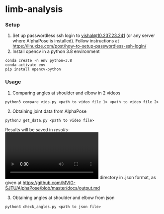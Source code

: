 # limb-analysis

### Setup
1. Set up passwordless ssh login to vishal@10.237.23.241 (or any server where AlphaPose is installed). Follow instructions at https://linuxize.com/post/how-to-setup-passwordless-ssh-login/
2. Install opencv in a python 3.8 environment
```
conda create -n env python=3.8
conda activate env
pip install opencv-python
```

### Usage

1. Comparing angles at shoulder and elbow in 2 videos
```
python3 compare_vids.py <path to video file 1> <path to video file 2>
```

2. Obtaining joint data from AlphaPose
```
python3 get_data.py <path to video file>
```
Results will be saved in *results-<video name>* directory in .json format, as given at https://github.com/MVIG-SJTU/AlphaPose/blob/master/docs/output.md
  
3. Obtaining angles at shoulder and elbow from json
```
python3 check_angles.py <path to json file>
```

